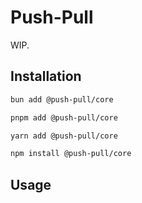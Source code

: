 # Push-Pull

WIP.

## Installation

```bash
bun add @push-pull/core
```

```bash
pnpm add @push-pull/core
```

```bash
yarn add @push-pull/core
```

```bash
npm install @push-pull/core
```

## Usage
